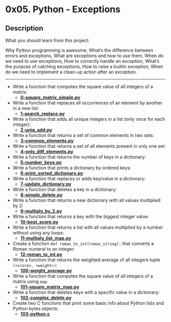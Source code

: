 # 0x05. Python - Exceptions
## Description
What you should learn from this project:

Why Python programming is awesome, What’s the difference between errors and exceptions, What are exceptions and how to use them, When do we need to use exceptions, How to correctly handle an exception, What’s the purpose of catching exceptions, How to raise a builtin exception, When do we need to implement a clean-up action after an exception.

<hr>

* Write a function that computes the square value of all integers of a matrix:
    * **[0-square_matrix_simple.py](https://github.com/Samuel-IG16/alx-higher_level_programming/blob/master/0x04-python-more_data_structures/0-square_matrix_simple.py)**
* Write a function that replaces all occurrences of an element by another in a new list:
    * **[1-search_replace.py](https://github.com/Samuel-IG16/alx-higher_level_programming/blob/master/0x04-python-more_data_structures/1-search_replace.py)**
* Write a function that adds all unique integers in a list (only once for each integer):
    * **[2-uniq_add.py](https://github.com/Samuel-IG16/alx-higher_level_programming/blob/master/0x04-python-more_data_structures/2-uniq_add.py)**
* Write a function that returns a set of common elements in two sets:
    * **[3-common_elements.py](https://github.com/Samuel-IG16/alx-higher_level_programming/blob/master/0x04-python-more_data_structures/3-common_elements.py)**
* Write a function that returns a set of all elements present in only one set:
    * **[4-only_diff_elements.py](https://github.com/Samuel-IG16/alx-higher_level_programming/blob/master/0x04-python-more_data_structures/4-only_diff_elements.py)**
* Write a function that returns the number of keys in a dictionary:
    * **[5-number_keys.py](https://github.com/Samuel-IG16/alx-higher_level_programming/blob/master/0x04-python-more_data_structures/5-number_keys.py)**
* Write a function that prints a dictionary by ordered keys:
    * **[6-print_sorted_dictionary.py](https://github.com/Samuel-IG16/alx-higher_level_programming/blob/master/0x04-python-more_data_structures/6-print_sorted_dictionary.py)**
* Write a function that replaces or adds key/value in a dictionary:
    * **[7-update_dictionary.py](https://github.com/Samuel-IG16/alx-higher_level_programming/blob/master/0x04-python-more_data_structures/7-update_dictionary.py)**
* Write a function that deletes a key in a dictionary:
    * **[8-simple_delete.py](https://github.com/Samuel-IG16/alx-higher_level_programming/blob/master/0x04-python-more_data_structures/8-simple_delete.py)**
* Write a function that returns a new dictionary with all values multiplied by 2:
    * **[9-multiply_by_2.py](https://github.com/Samuel-IG16/alx-higher_level_programming/blob/master/0x04-python-more_data_structures/9-multiply_by_2.py)**
* Write a function that returns a key with the biggest integer value:
    * **[10-best_score.py](https://github.com/Samuel-IG16/alx-higher_level_programming/blob/master/0x04-python-more_data_structures/10-best_score.py)**
* Write a function that returns a list with all values multiplied by a number without using any loops:
    * **[11-multiply_list_map.py](https://github.com/Samuel-IG16/alx-higher_level_programming/blob/master/0x04-python-more_data_structures/11-multiply_list_map.py)**
* Create a function `def roman_to_int(roman_string):` that converts a Roman numeral to an integer:
    * **[12-roman_to_int.py](https://github.com/Samuel-IG16/alx-higher_level_programming/blob/master/0x04-python-more_data_structures/12-roman_to_int.py)**
* Write a function that returns the weighted average of all integers tuple `(<score>, <weight>)`:
    * **[100-weight_average.py](https://github.com/Samuel-IG16/alx-higher_level_programming/blob/master/0x04-python-more_data_structures/100-weight_average.py)**
* Write a function that computes the square value of all integers of a matrix using `map`:
    * **[101-square_matrix_map.py](https://github.com/Samuel-IG16/alx-higher_level_programming/blob/master/0x04-python-more_data_structures/101-square_matrix_map.py)**
* Write a function that deletes keys with a specific value in a dictionary:
    * **[102-complex_delete.py](https://github.com/Samuel-IG16/alx-higher_level_programming/blob/master/0x04-python-more_data_structures/102-complex_delete.py)**
* Create two C functions that print some basic info about Python lists and Python bytes objects:
    * **[103-python.c](https://github.com/Samuel-IG16/alx-higher_level_programming/blob/master/0x04-python-more_data_structures/103-python.c)**
